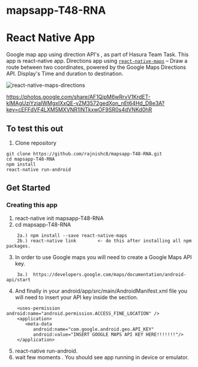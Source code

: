 # mapsapp-T48-RNA
# React Native App 
Google map app using direction API's , as part of Hasura Team Task.
This app is react-native app. 
Directions app using [`react-native-maps`](https://github.com/airbnb/react-native-maps/) – Draw a route between two coordinates, powered by the Google Maps Directions API.
Display's Time and duration to destination.

![react-native-maps-directions](https://photos.google.com/share/AF1QipM6wRrvV1KrdET-klMAgUziYzjaIWMgxIXxQE-vZM3572gedXon_nEt64Hd_D8e3A/photo/AF1QipPBCnEkfjsT_nMqpA2lMIDW2zSbp4szNXlMBabL?key=cEFFdVF4LXM5MXVNR1lNTkxwOF9SR0s4dVNKd0hR)

https://photos.google.com/share/AF1QipM6wRrvV1KrdET-klMAgUziYzjaIWMgxIXxQE-vZM3572gedXon_nEt64Hd_D8e3A?key=cEFFdVF4LXM5MXVNR1lNTkxwOF9SR0s4dVNKd0hR

## To test this out

1. Clone repository   
```
git clone https://github.com/rajnishc8/mapsapp-T48-RNA.git
cd mapsapp-T48-RNA
npm install
react-native run-android
```

## Get Started

### Creating this app 
1.  react-native init mapsapp-T48-RNA
2.  cd mapsapp-T48-RNA
```
    2a.) npm install --save react-native-maps
    2b.) react-native link        <- do this after installing all npm packages.
```
3.  In order to use Google maps you will need to create a Google Maps API key.
```
    3a.)  https://developers.google.com/maps/documentation/android-api/start
```
4. And finally in your android/app/src/main/AndroidManifest.xml file you will need to insert your API key inside the <application> section.
```
    <uses-permission android:name="android.permission.ACCESS_FINE_LOCATION" />
    <application>
       <meta-data
          android:name="com.google.android.geo.API_KEY"
          android:value="INSERT GOOGLE MAPS API KEY HERE!!!!!!!"/>
    </application>
```
5. react-native run-android.
6. wait few moments . You should see app running in device or emulator.
 